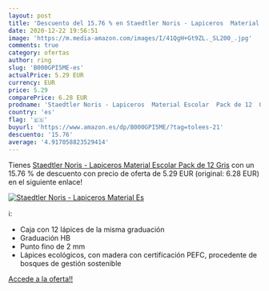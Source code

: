 ```yaml
---
layout: post
title: 'Descuento del 15.76 % en Staedtler Noris - Lapiceros  Material Es'
date: 2020-12-22 19:56:51
image: 'https://m.media-amazon.com/images/I/41QgH+Gt9ZL._SL200_.jpg'
comments: true
category: ofertas
author: ring
slug: 'B000GPI5ME-es'
actualPrice: 5.29 EUR
currency: EUR
price: 5.29
comparePrice: 6.28 EUR
prodname: 'Staedtler Noris - Lapiceros  Material Escolar  Pack de 12  Gris'
country: 'es'
flag: '🇪🇸'
buyurl: 'https://www.amazon.es/dp/B000GPI5ME/?tag=tolees-21'
descuento: '15.76'
average: '4.917058823529414'
---
```


Tienes [Staedtler Noris - Lapiceros  Material Escolar  Pack de 12  Gris](https://www.amazon.es/dp/B000GPI5ME/?tag=tolees-21) con un 15.76 % de descuento con precio de oferta de 5.29 EUR (original: 6.28 EUR) en el siguiente enlace!

[![Staedtler Noris - Lapiceros  Material Es](https://m.media-amazon.com/images/I/41QgH+Gt9ZL._SL200_.jpg)](https://www.amazon.es/dp/B000GPI5ME/?tag=tolees-21)

ℹ️:

- Caja con 12 lápices de la misma graduación
- Graduación HB
- Punto fino de 2 mm
- Lápices ecológicos, con madera con certificación PEFC, procedente de bosques de gestión sostenible

[Accede a la oferta!!](https://www.amazon.es/dp/B000GPI5ME/?tag=tolees-21)
